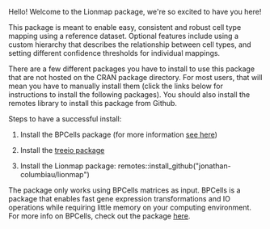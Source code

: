 Hello! Welcome to the Lionmap package, we're so excited to have you here!

This package is meant to enable easy, consistent and robust cell type mapping using a reference dataset. Optional features include using a custom hierarchy that describes the relationship between cell types, and setting different confidence thresholds for individual mappings.

There are a few different packages you have to install to use this package that are not hosted on the CRAN package directory. For most users, that will mean you have to manually install them (click the links below for instructions to install the following packages). You should also install the remotes library to install this package from Github.

Steps to have a successful install:

1)  Install the BPCells package (for more information [see here](https://bnprks.github.io/BPCells/))

2)  Install the [treeio package](https://bioconductor.org/packages/release/bioc/html/treeio.html)

3)  Install the Lionmap package: remotes::install_github("jonathan-columbiau/lionmap")

The package only works using BPCells matrices as input. BPCells is a package that enables fast gene expression transformations and IO operations while requiring little memory on your computing environment. For more info on BPCells, check out the package [here](https://bnprks.github.io/BPCells/).
